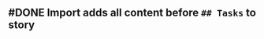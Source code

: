 ## #DONE Import adds all content before `## Tasks` to story
<!--  #task -->
<!-- created:2023-09-13T01:06:24.182Z task-id:dp0CT group:"Ungrouped Tasks" story-id:List-tasks-in-a-story order:-70 completed:2023-10-01T17:34:03.935Z
archived:true
archivedAt:2024-10-30T22:38:06-04:00
originalPath:backlog/stories/List-tasks-in-a-story/tasks/Adds-all-content-before-`##-Tasks`-to-story.md
originalLine:1
-->


